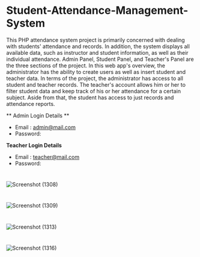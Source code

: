 # Student-Attendance-Management-System
This PHP attendance system project is primarily concerned with dealing with students' attendance and records. In addition, the system displays all available data, such as instructor and student information, as well as their individual attendance. Admin Panel, Student Panel, and Teacher's Panel are the three sections of the project. In this web app's overview, the administrator has the ability to create users as well as insert student and teacher data. In terms of the project, the administrator has access to all student and teacher records. The teacher's account allows him or her to filter student data and keep track of his or her attendance for a certain subject. Aside from that, the student has access to just records and attendance reports.

** Admin Login Details **
* Email   : admin@mail.com
* Password: 

**Teacher Login Details**

* Email   : teacher@mail.com
* Password: 
#
![Screenshot (1308)](https://user-images.githubusercontent.com/36708000/173136998-4de6eccc-377f-419e-83b6-e767503bbb5d.png)
#
![Screenshot (1309)](https://user-images.githubusercontent.com/36708000/173137041-69d68213-077d-4362-bd4e-cfba5a6b2202.png)
#
![Screenshot (1313)](https://user-images.githubusercontent.com/36708000/173137057-5aad5420-7689-4d5e-aae0-df796154e993.png)
#
![Screenshot (1316)](https://user-images.githubusercontent.com/36708000/173137075-81d7b66e-a5cc-4228-ab14-cecc465701d7.png)
